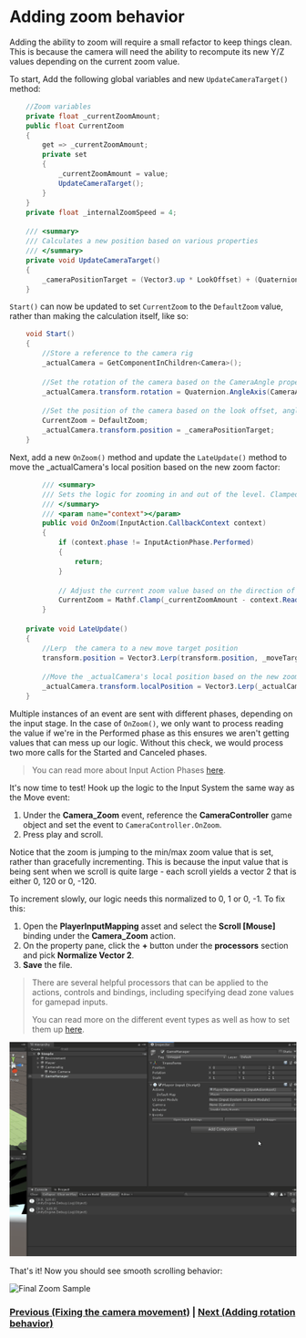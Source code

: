 # Adding zoom behavior

Adding the ability to zoom will require a small refactor to keep things clean. This is because the camera will need the ability to recompute its new Y/Z values depending on the current zoom value. 

To start, Add the following global variables and new `UpdateCameraTarget()` method:

```csharp
    //Zoom variables
    private float _currentZoomAmount;
    public float CurrentZoom
    {
        get => _currentZoomAmount;
        private set
        {
            _currentZoomAmount = value;
            UpdateCameraTarget();
        }
    }
    private float _internalZoomSpeed = 4;

    /// <summary>
    /// Calculates a new position based on various properties
    /// </summary>
    private void UpdateCameraTarget()
    {
        _cameraPositionTarget = (Vector3.up * LookOffset) + (Quaternion.AngleAxis(CameraAngle, Vector3.right) * Vector3.back) * _currentZoomAmount;
    }

```

`Start()` can now be updated to set `CurrentZoom` to the `DefaultZoom` value, rather than making the calculation itself, like so:

```csharp
    void Start()
    {
        //Store a reference to the camera rig
        _actualCamera = GetComponentInChildren<Camera>();

        //Set the rotation of the camera based on the CameraAngle property
        _actualCamera.transform.rotation = Quaternion.AngleAxis(CameraAngle, Vector3.right);

        //Set the position of the camera based on the look offset, angle and default zoom properties. This will make sure we're focusing on the right focal point.
        CurrentZoom = DefaultZoom;
        _actualCamera.transform.position = _cameraPositionTarget;
    }
```

Next, add a new `OnZoom()` method and update the `LateUpdate()` method to move the _actualCamera's local position based on the new zoom factor:

```csharp
        /// <summary>
        /// Sets the logic for zooming in and out of the level. Clamped to a min and max value.
        /// </summary>
        /// <param name="context"></param>
        public void OnZoom(InputAction.CallbackContext context)
        {
            if (context.phase != InputActionPhase.Performed)
            {
                return;
            }

            // Adjust the current zoom value based on the direction of the scroll - this is clamped to our zoom min/max. 
            CurrentZoom = Mathf.Clamp(_currentZoomAmount - context.ReadValue<Vector2>().y, ZoomMax, ZoomMin);
        }

    private void LateUpdate()
    {
        //Lerp  the camera to a new move target position
        transform.position = Vector3.Lerp(transform.position, _moveTarget, Time.deltaTime * InternalMoveSpeed);

        //Move the _actualCamera's local position based on the new zoom factor
        _actualCamera.transform.localPosition = Vector3.Lerp(_actualCamera.transform.localPosition, _cameraPositionTarget, Time.deltaTime * _internalZoomSpeed);
    }        
```

Multiple instances of an event are sent with different phases, depending on the input stage. In the case of `OnZoom()`, we only want to process reading the value if we're in the Performed phase as this ensures we aren't getting values that can mess up our logic. Without this check, we would process two more calls for the Started and Canceled phases.

> You can read more about Input Action Phases [here](https://docs.unity3d.com/Packages/com.unity.inputsystem@1.0/api/UnityEngine.InputSystem.InputActionPhase.html).

It's now time to test! Hook up the logic to the Input System the same way as the Move event:

1.	Under the **Camera_Zoom** event, reference the **CameraController** game object and set the event to `CameraController.OnZoom`.
2.	Press play and scroll.

Notice that the zoom is jumping to the min/max zoom value that is set, rather than gracefully incrementing. This is because the input value that is being sent when we scroll is quite large - each scroll yields a vector 2 that is either 0, 120 or 0, -120.

To increment slowly, our logic needs this normalized to 0, 1 or 0, -1. To fix this:

1.	Open the **PlayerInputMapping** asset and select the **Scroll [Mouse]** binding under the **Camera_Zoom** action. 
2.	On the property pane, click the **+** button under the **processors** section and pick **Normalize Vector 2**.
3.	**Save** the file.

> There are several helpful processors that can be applied to the actions, controls and bindings, including specifying dead zone values for gamepad inputs. 
> 
> You can read more on the different event types as well as how to set them up [here](https://docs.unity3d.com/Packages/com.unity.inputsystem@1.0/manual/Processors.html).

![Setting a Processor](../images/pt-6-1-Processors.gif)

That's it! Now you should see smooth scrolling behavior:

![Final Zoom Sample](../images/pt-6-2-zoom-sample.gif)

### [Previous (Fixing the camera movement)](./pt-5-fixing-the-camera-movement.md) | [Next (Adding rotation behavior)](./pt-7-adding-rotation-behavior.md)
